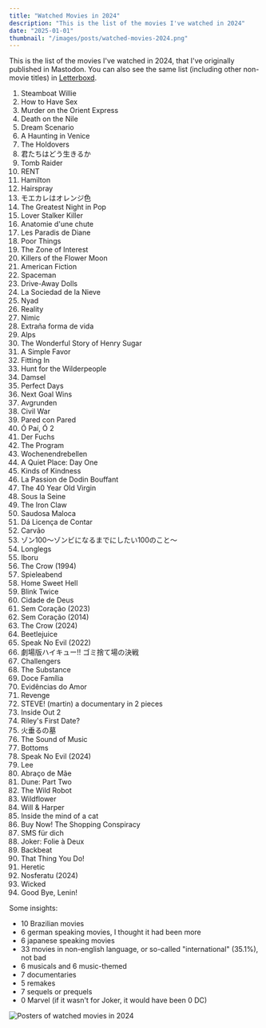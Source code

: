 ```yaml
---
title: "Watched Movies in 2024"
description: "This is the list of the movies I've watched in 2024"
date: "2025-01-01"
thumbnail: "/images/posts/watched-movies-2024.png"
---
```


This is the list of the movies I've watched in 2024, that I've originally published in Mastodon. You can also see the same list (including other non-movie titles) in [Letterboxd](https://letterboxd.com/shadowmaru/list/watched-in-2024/).

1. Steamboat Willie
2. How to Have Sex
3. Murder on the Orient Express
4. Death on the Nile
5. Dream Scenario
6. A Haunting in Venice
7. The Holdovers
8. 君たちはどう生きるか
9. Tomb Raider
10. RENT
11. Hamilton
12. Hairspray
13. モエカレはオレンジ色
14. The Greatest Night in Pop
15. Lover Stalker Killer
16. Anatomie d'une chute
17. Les Paradis de Diane
18. Poor Things
19. The Zone of Interest
20. Killers of the Flower Moon
21. American Fiction
22. Spaceman
23. Drive-Away Dolls
24. La Sociedad de la Nieve
25. Nyad
26. Reality
27. Nimic
28. Extraña forma de vida
29. Alps
30. The Wonderful Story of Henry Sugar
31. A Simple Favor
32. Fitting In
33. Hunt for the Wilderpeople
34. Damsel
35. Perfect Days
36. Next Goal Wins
37. Avgrunden
38. Civil War
39. Pared con Pared
40. Ó Paí, Ó 2
41. Der Fuchs
42. The Program
43. Wochenendrebellen
44. A Quiet Place: Day One
45. Kinds of Kindness
46. La Passion de Dodin Bouffant
47. The 40 Year Old Virgin
48. Sous la Seine
49. The Iron Claw
50. Saudosa Maloca
51. Dá Licença de Contar
52. Carvão
53. ゾン100〜ゾンビになるまでにしたい100のこと〜
54. Longlegs
55. Iboru
56. The Crow (1994)
57. Spieleabend
58. Home Sweet Hell
59. Blink Twice
60. Cidade de Deus
61. Sem Coração (2023)
62. Sem Coração (2014)
63. The Crow (2024)
64. Beetlejuice
65. Speak No Evil (2022)
66. 劇場版ハイキュー!! ゴミ捨て場の決戦
67. Challengers
68. The Substance
69. Doce Família
70. Evidências do Amor
71. Revenge
72. STEVE! (martin) a documentary in 2 pieces
73. Inside Out 2
74. Riley's First Date?
75. 火垂るの墓
76. The Sound of Music
77. Bottoms
78. Speak No Evil (2024)
79. Lee
80. Abraço de Mãe
81. Dune: Part Two
82. The Wild Robot
83. Wildflower
84. Will & Harper
85. Inside the mind of a cat
86. Buy Now! The Shopping Conspiracy
87. SMS für dich
88. Joker: Folie à Deux
89. Backbeat
90. That Thing You Do!
91. Heretic
92. Nosferatu (2024)
93. Wicked
94. Good Bye, Lenin!

Some insights:
- 10 Brazilian movies
- 6 german speaking movies, I thought it had been more
- 6 japanese speaking movies
- 33 movies in non-english language, or so-called "international" (35.1%), not bad
- 6 musicals and 6 music-themed
- 7 documentaries
- 5 remakes
- 7 sequels or prequels
- 0 Marvel (if it wasn't for Joker, it would have been 0 DC)

![Posters of watched movies in 2024](/images/posts/watched-movies-2024.png)
